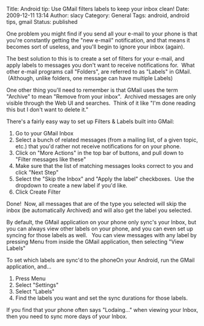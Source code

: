 Title: Android tip: Use GMail filters  labels to keep your inbox clean!
Date: 2009-12-11 13:14
Author: slacy
Category: General
Tags: android, android tips, gmail
Status: published

One problem you might find if you send all your e-mail to your phone is
that you're constantly getting the "new e-mail" notification, and that
means it becomes sort of useless, and you'll begin to ignore your inbox
(again).

The best solution to this is to create a set of filters for your e-mail,
and apply labels to messages you don't want to receive notifications
for.  What other e-mail programs call "Folders", are referred to as
"Labels" in GMail.  (Although, unlike folders, one message can have
multiple Labels)

One other thing you'll need to remember is that GMail uses the term
"Archive" to mean "Remove from your inbox".  Archived messages are only
visible through the Web UI and searches.  Think of it like "I'm done
reading this but I don't want to delete it."

There's a fairly easy way to set up Filters & Labels built into GMail:

1.  Go to your GMail Inbox
2.  Select a bunch of related messages (from a mailing list, of a given
    topic, etc.) that you'd rather not receive notifications for on
    your phone.
3.  Click on "More Actions" in the top bar of buttons, and pull down to
    "Filter messages like these"
4.  Make sure that the list of matching messages looks correct to you
    and click "Next Step"
5.  Select the "Skip the Inbox" and "Apply the label" checkboxes.  Use
    the dropdown to create a new label if you'd like.
6.  Click Create Filter

Done!  Now, all messages that are of the type you selected will skip the
inbox (be automatically Archived) and will also get the label you
selected.

By default, the GMail application on your phone only sync's your Inbox,
but you can always view other labels on your phone, and you can even set
up syncing for those labels as well.   You can view messages with any
label by pressing Menu from inside the GMail application, then selecting
"View Labels"

To set which labels are sync'd to the phoneOn your Android, run the
GMail application, and...

1.  Press Menu
2.  Select "Settings"
3.  Select "Labels"
4.  Find the labels you want and set the sync durations for
    those labels.

If you find that your phone often says "Lodaing..." when viewing your
Inbox, then you need to sync more days of your Inbox.
